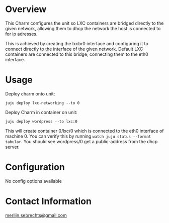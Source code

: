 # Overview

This Charm configures the unit so LXC containers are bridged directly to the given network, allowing them to dhcp the network the host is connected to for ip adresses.

This is achieved by creating the lxcbr0 interface and configuring it to connect directly to the interface of the given network. Default LXC containers are connected to this bridge; connecting them to the eth0 interface.

# Usage

Deploy charm onto unit:

    juju deploy lxc-networking --to 0

Deploy Charm in container on unit:

    juju deploy wordpress --to lxc:0

This will create container 0/lxc/0 which is connected to the eth0 interface of machine 0. You can verify this by running `watch juju status --format tabular`. You should see wordpress/0 get a public-address from the dhcp server.

# Configuration

No config options available

# Contact Information

merlijn.sebrechts@gmail.com
